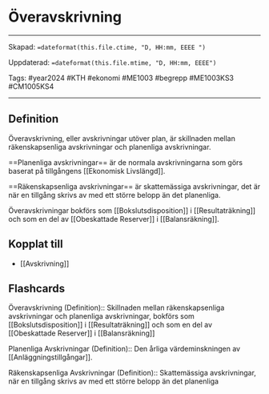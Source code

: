 # Överavskrivning

---

Skapad: `=dateformat(this.file.ctime, "D, HH:mm, EEEE ")`

Uppdaterad: `=dateformat(this.file.mtime, "D, HH:mm, EEEE")`

Tags: #year2024 #KTH #ekonomi #ME1003 #begrepp #ME1003KS3 #CM1005KS4

---

## Definition

Överavskrivning, eller avskrivningar utöver plan, är skillnaden mellan räkenskapsenliga avskrivningar och planenliga avskrivningar.

==Planenliga avskrivningar== är de normala avskrivningarna som görs baserat på tillgångens [[Ekonomisk Livslängd]].

==Räkenskapsenliga avskrivningar== är skattemässiga avskrivningar, det är när en tillgång skrivs av med ett större belopp än det planenliga.

Överavskrivningar bokförs som [[Bokslutsdisposition]] i [[Resultaträkning]] och som en del av [[Obeskattade Reserver]] i [[Balansräkning]].

## Kopplat till

- [[Avskrivning]]

## Flashcards

Överavskrivning (Definition):: Skillnaden mellan räkenskapsenliga avskrivningar och planenliga avskrivningar, bokförs som [[Bokslutsdisposition]] i [[Resultaträkning]] och som en del av [[Obeskattade Reserver]] i [[Balansräkning]]

Planenliga Avskrivningar (Definition):: Den årliga värdeminskningen av [[Anläggningstillgångar]].

Räkenskapsenliga Avskrivningar (Definition):: Skattemässiga avskrivningar, när en tillgång skrivs av med ett större belopp än det planenliga
